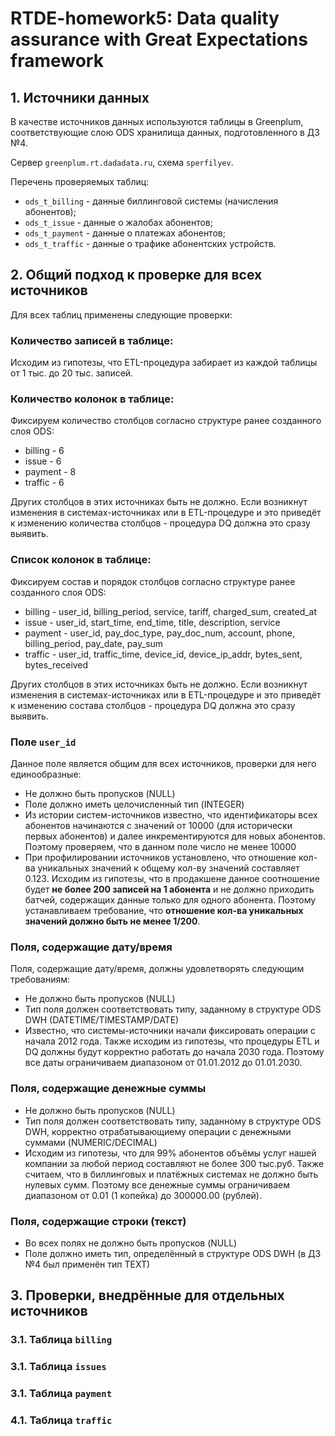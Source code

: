 # RTDE-homework5: Data quality assurance with Great Expectations framework

## 1. Источники данных

В качестве источников данных используются таблицы в Greenplum,
соответствующие слою ODS хранилища данных, подготовленного в ДЗ №4.

Сервер `greenplum.rt.dadadata.ru`, схема `sperfilyev`.

Перечень проверяемых таблиц:

* `ods_t_billing` - данные биллинговой системы (начисления абонентов);
* `ods_t_issue` - данные о жалобах абонентов;
* `ods_t_payment` - данные о платежах абонентов;
* `ods_t_traffic` - данные о трафике абонентских устройств.

## 2. Общий подход к проверке для всех источников

Для всех таблиц применены следующие проверки:

### Количество записей в таблице:

Исходим из гипотезы, что ETL-процедура забирает из каждой таблицы от 1 тыс. до 20 тыс. записей.

### Количество колонок в таблице:

Фиксируем количество столбцов согласно структуре ранее созданного слоя ODS:

* billing - 6
* issue - 6
* payment - 8 
* traffic - 6

Других столбцов в этих источниках быть не должно. Если возникнут изменения в системах-источниках
или в ETL-процедуре и это приведёт к изменению количества столбцов - процедура DQ должна это сразу выявить.

### Список колонок в таблице:

Фиксируем состав и порядок столбцов согласно структуре ранее созданного слоя ODS:

* billing - user_id, billing_period, service, tariff, charged_sum, created_at
* issue - user_id, start_time, end_time, title, description, service
* payment - user_id, pay_doc_type, pay_doc_num, account, phone, billing_period, pay_date, pay_sum
* traffic - user_id, traffic_time, device_id, device_ip_addr, bytes_sent, bytes_received

Других столбцов в этих источниках быть не должно. Если возникнут изменения в системах-источниках
или в ETL-процедуре и это приведёт к изменению состава столбцов - процедура DQ должна это сразу выявить.

### Поле `user_id`

Данное поле является общим для всех источников, проверки для него единообразные:

* Не должно быть пропусков (NULL)
* Поле должно иметь целочисленный тип (INTEGER)
* Из истории систем-источников известно, что идентификаторы всех абонентов начинаются с значений от 10000
(для исторически первых абонентов) и далее инкрементируются для новых абонентов. Поэтому проверяем,
что в данном поле число не менее 10000
* При профилировании источников установлено, что отношение кол-ва уникальных значений к общему кол-ву значений
составляет 0.123. Исходим из гипотезы, что в продакшене данное соотношение будет **не более 200 записей на 1 абонента**
и не должно приходить батчей, содержащих данные только для одного абонента. 
Поэтому устанавливаем требование, что **отношение кол-ва уникальных значений должно быть не менее 1/200**. 

### Поля, содержащие дату/время

Поля, содержащие дату/время, должны удовлетворять следующим требованиям:

* Не должно быть пропусков (NULL)
* Тип поля должен соответствовать типу, заданному в структуре ODS DWH (DATETIME/TIMESTAMP/DATE)
* Известно, что системы-источники начали фиксировать операции с начала 2012 года. Также исходим из гипотезы, 
что процедуры ETL и DQ должны будут корректно работать до начала 2030 года. Поэтому все даты ограничиваем
диапазоном от 01.01.2012 до 01.01.2030.

### Поля, содержащие денежные суммы

* Не должно быть пропусков (NULL)
* Тип поля должен соответствовать типу, заданному в структуре ODS DWH, корректно отрабатывающиему
операции с денежными суммами (NUMERIC/DECIMAL)
* Исходим из гипотезы, что для 99% абонентов объёмы услуг нашей компании за любой период составляют
не более 300 тыс.руб. Также считаем, что в биллинговых и платёжных системах не должно быть нулевых сумм.
Поэтому все денежные суммы ограничиваем диапазоном от 0.01 (1 копейка) до 300000.00 (рублей). 

### Поля, содержащие строки (текст)
* Во всех полях не должно быть пропусков (NULL)
* Поле должно иметь тип, определённый в структуре ODS DWH (в ДЗ №4 был применён тип TEXT)


## 3. Проверки, внедрённые для отдельных источников

### 3.1. Таблица `billing`

### 3.1. Таблица `issues`

### 3.1. Таблица `payment`

### 4.1. Таблица `traffic`